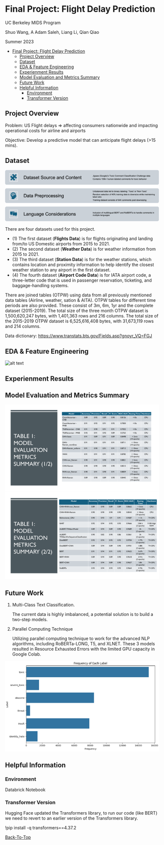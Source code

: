 # Final Project: Flight Delay Prediction

UC Berkeley MIDS Program 

Shuo Wang, A Adam Saleh, Liang Li, Qian Qiao

Summer 2023

- [Final Project: Flight Delay Prediction](#final-project-flight-delay-prediction)
  - [Project Overview](#project-overview)
  - [Dataset](#dataset)
  - [EDA & Feature Engineering](#EDA-Feature-Engineering)
  - [Experienment Results](#experienment-results)
  - [Model Evaluation and Metrics Summary](#model-evaluation-and-metrics-summary)
  - [Future Work](#future-work)
  - [Helpful Information](#helpful-information)
    - [Environment](#environment)
    - [Transformer Version](#transformer-version)

## Project Overview

Problem: US Flight delays ⇒ affecting consumers nationwide and impacting operational costs for airline and airports

Objective: Develop a predictive model that can anticipate flight delays (>15 mins).

## Dataset
![alt text](https://github.com/Shuo-Wang-UCBerkeley/2024-spring-assignment-W266-NLP_Final_Project/blob/main/Images/Dataset.png)

There are four datasets used for this project. 
- (1) The first dataset (**Flights Data**) is for flights originating and landing from/to US Domestic airports from 2015 to 2021. 
- (2) The second dataset (**Weather Data**) is for weather information from 2015 to 2021. 
- (3) The third dataset (**Station Data**) is for the weather stations, which contains location and proximity information to help identify the closest weather station to any airport in the first dataset. 
- (4) The fourth dataset (**Airport Code Data**) is for IATA airport code, a three-letter code that is used in passenger reservation, ticketing, and baggage-handling systems. 

There are joined tables (OTPW) using data from all previously mentioned data tables (Airline, weather, sation & AITA). OTPW tables for different time periods are also provided. These consist of 3m, 6m, 1yr and the complete dataset (2015-2019). The total size of the three month OTPW dataset is 1,500,620,247 bytes, with 1,401,363 rows and 216 columns. The total size of the 2015-2019 OTPW dataset is 6,525,616,408 bytes, with 31,673,119 rows and 214 columns.

Data dictionary: https://www.transtats.bts.gov/Fields.asp?gnoyr_VQ=FGJ
## EDA & Feature Engineering
![alt text](https://github.com/Shuo-Wang-UCBerkeley/2023-summer-assignment-W261-Flight-Delay-Prediction-Final_Project/Images/EDA-Feature_Engineering.png)

## Experienment Results


## Model Evaluation and Metrics Summary
![alt text](https://github.com/Shuo-Wang-UCBerkeley/2024-spring-assignment-W266-NLP_Final_Project/blob/main/Images/Model_Evaluation_Metrics_Summary_1.png)
![alt text](https://github.com/Shuo-Wang-UCBerkeley/2024-spring-assignment-W266-NLP_Final_Project/blob/main/Images/Model_Evaluation_Metrics_Summary_2.png)

## Future Work
1. Multi-Class Text Classification. 

    The current data is highly imbalanced, a potential solution is to build a two-step models.  

2. Parallel Computing Technique

    Utilizing parallel computing technique to work for the advanced NLP algorithms, including RoBERTa-LONG, T5, and XLNET. These 3 models resulted in Resource Exhausted Errors with the limited GPU capacity in Google Colab.

![alt text](https://github.com/Shuo-Wang-UCBerkeley/2024-spring-assignment-W266-NLP_Final_Project/blob/main/Images/Label_Frequency.png)

## Helpful Information
### Environment
Databrick Notebook
### Transformer Version
Hugging Face updated the Transformers library, to run our code (like BERT) we need to revert to an earlier version of the Transformers library.

!pip install -q transformers==4.37.2

[Back-To-Top](#final-project-flight-delay-prediction)